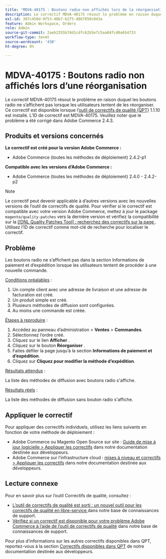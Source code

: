 ```yaml
---
title: 'MDVA-40175 : Boutons radio non affichés lors de la réorganisation'
description: Le correctif MDVA-40175 résout le problème en raison duquel les boutons radio ne s’affichent pas lorsque les utilisateurs tentent de les réorganiser. Ce correctif est disponible lorsque l’[outil de correctifs de qualité (QPT)](/help/announcements/adobe-commerce-announcements/magento-quality-patches-released-new-tool-to-self-serve-quality-patches.md) 1.1.10 est installé. L’ID de correctif est MDVA-40175. Veuillez noter que le problème a été corrigé dans Adobe Commerce 2.4.3.
exl-id: 307c450d-9f53-40b7-b2f5-d867850c043a
feature: Admin Workspace, Orders
role: Admin
source-git-commit: 2aeb2355b74d1cdfc62b5e7c5aa04fcd0a654733
workflow-type: tm+mt
source-wordcount: '430'
ht-degree: 0%

---
```


# MDVA-40175 : Boutons radio non affichés lors d’une réorganisation

Le correctif MDVA-40175 résout le problème en raison duquel les boutons radio ne s’affichent pas lorsque les utilisateurs tentent de les réorganiser. Ce correctif est disponible lorsque l’[outil de correctifs de qualité (QPT)](/help/announcements/adobe-commerce-announcements/magento-quality-patches-released-new-tool-to-self-serve-quality-patches.md) 1.1.10 est installé. L’ID de correctif est MDVA-40175. Veuillez noter que le problème a été corrigé dans Adobe Commerce 2.4.3.

## Produits et versions concernés

**Le correctif est créé pour la version Adobe Commerce :**

* Adobe Commerce (toutes les méthodes de déploiement) 2.4.2-p1

**Compatible avec les versions d’Adobe Commerce :**

* Adobe Commerce (toutes les méthodes de déploiement) 2.4.0 - 2.4.2-p2

>[!NOTE]
>
>Le correctif peut devenir applicable à d’autres versions avec les nouvelles versions de l’outil de correctifs de qualité. Pour vérifier si le correctif est compatible avec votre version Adobe Commerce, mettez à jour le package `magento/quality-patches` vers la dernière version et vérifiez la compatibilité sur la [[!DNL Quality Patches Tool] : recherchez des correctifs sur la page ](https://experienceleague.adobe.com/tools/commerce-quality-patches/index.html). Utilisez l’ID de correctif comme mot-clé de recherche pour localiser le correctif.

## Problème

Les boutons radio ne s’affichent pas dans la section Informations de paiement et d’expédition lorsque les utilisateurs tentent de procéder à une nouvelle commande.

<u>Conditions préalables</u> :

1. Un compte client avec une adresse de livraison et une adresse de facturation est créé.
1. Un produit simple est créé.
1. Plusieurs méthodes de diffusion sont configurées.
1. Au moins une commande est créée.

<u>Étapes à reproduire</u> :

1. Accédez au panneau d’administration > **Ventes** > **Commandes**.
1. Sélectionnez l’ordre créé.
1. Cliquez sur le lien **Afficher** .
1. Cliquez sur le bouton **Réorganiser** .
1. Faites défiler la page jusqu’à la section **Informations de paiement et d’expédition**.
1. Cliquez sur **Cliquez pour modifier la méthode d’expédition**.

<u>Résultats attendus</u> :

La liste des méthodes de diffusion avec boutons radio s&#39;affiche.

<u>Résultats réels</u> :

La liste des méthodes de diffusion sans bouton radio s&#39;affiche.

## Appliquer le correctif

Pour appliquer des correctifs individuels, utilisez les liens suivants en fonction de votre méthode de déploiement :

* Adobe Commerce ou Magento Open Source sur site : [Guide de mise à jour logicielle > Appliquer les correctifs](https://experienceleague.adobe.com/en/docs/commerce-operations/tools/quality-patches-tool/usage) dans notre documentation destinée aux développeurs.
* Adobe Commerce sur l’infrastructure cloud : [mises à niveau et correctifs > Appliquer les correctifs](https://experienceleague.adobe.com/en/docs/commerce-cloud-service/user-guide/develop/upgrade/apply-patches) dans notre documentation destinée aux développeurs.

## Lecture connexe

Pour en savoir plus sur l’outil Correctifs de qualité, consultez :

* [ L’outil de correctifs de qualité est sorti : un nouvel outil pour les correctifs de qualité en libre-service ](/help/announcements/adobe-commerce-announcements/magento-quality-patches-released-new-tool-to-self-serve-quality-patches.md) dans notre base de connaissances de support.
* [Vérifiez si un correctif est disponible pour votre problème Adobe Commerce à l’aide de l’outil de correctifs de qualité](/help/support-tools/patches-available-in-qpt-tool/check-patch-for-magento-issue-with-magento-quality-patches.md) dans notre base de connaissances de support.

Pour plus d’informations sur les autres correctifs disponibles dans QPT, reportez-vous à la section [Correctifs disponibles dans QPT](https://experienceleague.adobe.com/tools/commerce-quality-patches/index.html) de notre documentation destinée aux développeurs.
